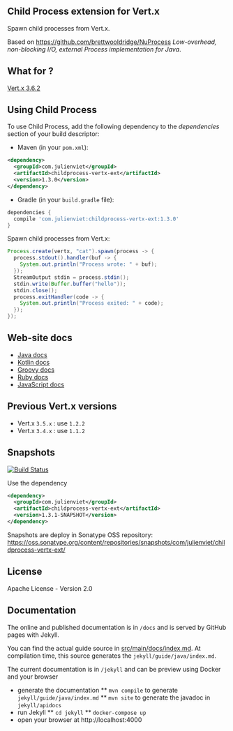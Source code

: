## Child Process extension for Vert.x

Spawn child processes from Vert.x.

Based on https://github.com/brettwooldridge/NuProcess _Low-overhead, non-blocking I/O, external Process implementation for Java_.

## What for ?

[Vert.x 3.6.2](http://vertx.io)

## Using Child Process

To use Child Process, add the following dependency to the _dependencies_ section of your build descriptor:

* Maven (in your `pom.xml`):

```xml
<dependency>
  <groupId>com.julienviet</groupId>
  <artifactId>childprocess-vertx-ext</artifactId>
  <version>1.3.0</version>
</dependency>
```

* Gradle (in your `build.gradle` file):

```groovy
dependencies {
  compile 'com.julienviet:childprocess-vertx-ext:1.3.0'
}
```

Spawn child processes from Vert.x:

```java
Process.create(vertx, "cat").spawn(process -> {
  process.stdout().handler(buf -> {
    System.out.println("Process wrote: " + buf);
  });
  StreamOutput stdin = process.stdin();
  stdin.write(Buffer.buffer("hello"));
  stdin.close();
  process.exitHandler(code -> {
    System.out.println("Process exited: " + code);
  });
});
```

## Web-site docs

* [Java docs](http://www.julienviet.com/childprocess-vertx-ext/guide/java/index.html)
* [Kotlin docs](http://www.julienviet.com/childprocess-vertx-ext/guide/kotlin/index.html)
* [Groovy docs](http://www.julienviet.com/childprocess-vertx-ext/guide/groovy/index.html)
* [Ruby docs](http://www.julienviet.com/childprocess-vertx-ext/guide/ruby/index.html)
* [JavaScript docs](http://www.julienviet.com/childprocess-vertx-ext/guide/js/index.html)

## Previous Vert.x versions

- Vert.x `3.5.x` : use `1.2.2`
- Vert.x `3.4.x` : use `1.1.2`

## Snapshots

[![Build Status](https://travis-ci.org/vietj/childprocess-vertx-ext.svg?branch=master)](https://travis-ci.org/vietj/childprocess-vertx-ext)

Use the dependency

```xml
<dependency>
  <groupId>com.julienviet</groupId>
  <artifactId>childprocess-vertx-ext</artifactId>
  <version>1.3.1-SNAPSHOT</version>
</dependency>
```

Snapshots are deploy in Sonatype OSS repository: https://oss.sonatype.org/content/repositories/snapshots/com/julienviet/childprocess-vertx-ext/

## License

Apache License - Version 2.0

## Documentation

The online and published documentation is in `/docs` and is served by GitHub pages with Jekyll.

You can find the actual guide source in [src/main/docs/index.md](src/main/docs/index.md). At compilation time, this
source generates the `jekyll/guide/java/index.md`.

The current documentation is in `/jekyll` and can be preview using Docker and your browser

* generate the documentation
** `mvn compile` to generate `jekyll/guide/java/index.md`
** `mvn site` to generate the javadoc in `jekyll/apidocs`
* run Jekyll
** `cd jekyll`
** `docker-compose up`
* open your browser at http://localhost:4000

